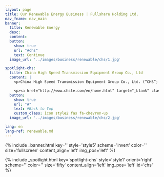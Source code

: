 ```yaml
---
layout: page
title: Our Renewable Energy Business | Fullshare Holding Ltd.
nav_fname: nav_main
banner:
  title: Renewable Energy
  desc:
  content:
  button:
    show: true
    url: "#chs"
    text: Continue
  image_url: '../images/business/renewable/chs/1.jpg'

spotlight-chs:
  title: China High Speed Transmission Equipment Group Co., Ltd
  content: |
    <p>China High Speed Transmission Equipment Group Co., Ltd. (“CHS”; SEHK stock code: 658.HK), a subsidiary of the group, is a large enterprise group that specialized in the production of high-speed and heavy-load transmission equipment. Founded in 1969, CHS was listed on the Hong Kong stock exchange in 2007. CHS has developed itself into the global transmission industry leader in wind power generation, industrial equipment, machine tools and other business industries.</p>

    <p><a href="http://www.chste.com/en/home.html" target="_blank" class="button">Visit Website</a></p>
  button:
    show: true
    url: "#"
    text: #Back to Top
    custom_class: icon style2 fas fa-chevron-up
  image_url: '../images/business/renewable/chs/2.jpg'

lang: en
lang-ref: renewable.md
---
```

<!-- Welcome Banner -->
{% include _banner.html key='' style='style5' scheme='invert' color='' size='fullscreen' content_align='left' img_pos='left' %}

<!-- Properties -->
{% include _spotlight.html key='spotlight-chs' style='style1' orient='right' scheme='' color='' size='fifty' content_align='left' img_pos='left' id='chs' %}
